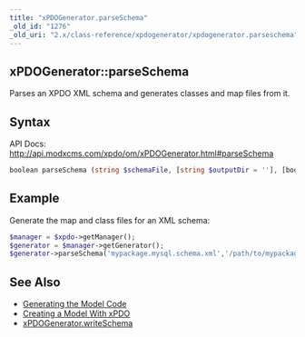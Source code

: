 ```yaml
---
title: "xPDOGenerator.parseSchema"
_old_id: "1276"
_old_uri: "2.x/class-reference/xpdogenerator/xpdogenerator.parseschema"
---
```


## xPDOGenerator::parseSchema

Parses an XPDO XML schema and generates classes and map files from it.

## Syntax

API Docs: <http://api.modxcms.com/xpdo/om/xPDOGenerator.html#parseSchema>

``` php 
boolean parseSchema (string $schemaFile, [string $outputDir = ''], [boolean $compile = false])
```

## Example

Generate the map and class files for an XML schema:

``` php 
$manager = $xpdo->getManager();
$generator = $manager->getGenerator();
$generator->parseSchema('mypackage.mysql.schema.xml','/path/to/mypackage/model/');
```

## See Also

- [Generating the Model Code](extending-modx/xpdo/custom-models/generating-the-model "Generating the Model Code")
- [Creating a Model With xPDO](xpdo/getting-started/creating-a-model-with-xpdo "Creating a Model With xPDO")
- [xPDOGenerator.writeSchema](extending-modx/xpdo/class-reference/xpdogenerator/xpdogenerator.writeschema "xPDOGenerator.writeSchema")